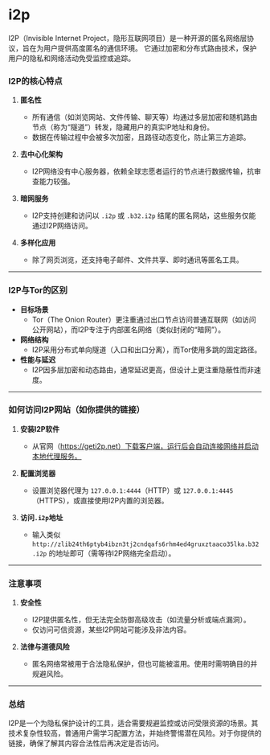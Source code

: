 # i2p

I2P（Invisible Internet Project，隐形互联网项目）是一种开源的匿名网络层协议，旨在为用户提供高度匿名的通信环境。
它通过加密和分布式路由技术，保护用户的隐私和网络活动免受监控或追踪。

### **I2P的核心特点**

1. **匿名性**  
   - 所有通信（如浏览网站、文件传输、聊天等）均通过多层加密和随机路由节点（称为“隧道”）转发，隐藏用户的真实IP地址和身份。
   - 数据在传输过程中会被多次加密，且路径动态变化，防止第三方追踪。

2. **去中心化架构**  
   - I2P网络没有中心服务器，依赖全球志愿者运行的节点进行数据传输，抗审查能力较强。

3. **暗网服务**  
   - I2P支持创建和访问以 `.i2p` 或 `.b32.i2p` 结尾的匿名网站，这些服务仅能通过I2P网络访问。

4. **多样化应用**  
   - 除了网页浏览，还支持电子邮件、文件共享、即时通讯等匿名工具。

---

### **I2P与Tor的区别**

- **目标场景**  
  - Tor（The Onion Router）更注重通过出口节点访问普通互联网（如访问公开网站），而I2P专注于内部匿名网络（类似封闭的“暗网”）。
- **网络结构**  
  - I2P采用分布式单向隧道（入口和出口分离），而Tor使用多跳的固定路径。
- **性能与延迟**  
  - I2P因多层加密和动态路由，通常延迟更高，但设计上更注重隐蔽性而非速度。

---

### **如何访问I2P网站（如你提供的链接）**

1. **安装I2P软件**  
   - 从官网（<https://geti2p.net）下载客户端，运行后会自动连接网络并启动本地代理服务。>

2. **配置浏览器**  
   - 设置浏览器代理为 `127.0.0.1:4444`（HTTP）或 `127.0.0.1:4445`（HTTPS），或直接使用I2P内置的浏览器。

3. **访问`.i2p`地址**  
   - 输入类似 `http://zlib24th6ptyb4ibzn3tj2cndqafs6rhm4ed4gruxztaaco35lka.b32.i2p` 的地址即可（需等待I2P网络完全启动）。

---

### **注意事项**

1. **安全性**  
   - I2P提供匿名性，但无法完全防御高级攻击（如流量分析或端点漏洞）。
   - 仅访问可信资源，某些I2P网站可能涉及非法内容。

2. **法律与道德风险**  
   - 匿名网络常被用于合法隐私保护，但也可能被滥用。使用时需明确目的并规避风险。

---

### **总结**

I2P是一个为隐私保护设计的工具，适合需要规避监控或访问受限资源的场景。其技术复杂性较高，普通用户需学习配置方法，并始终警惕潜在风险。对于你提供的链接，确保了解其内容合法性后再决定是否访问。
